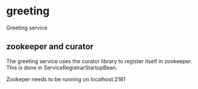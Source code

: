 # greeting
Greeting service

## zookeeper and curator
The greeting service uses the curator library to register itself in zookeeper.
This is done in ServiceRegistrarStartupBean.

Zookeper needs to be running on localhost:2181
